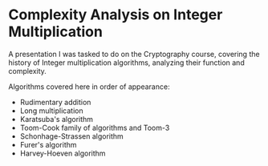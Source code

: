 # Complexity Analysis on Integer Multiplication

A presentation I was tasked to do on the Cryptography course, covering the history of Integer multiplication algorithms,
analyzing their function and complexity.

Algorithms covered here in order of appearance:
* Rudimentary addition
* Long multiplication
* Karatsuba's algorithm
* Toom-Cook family of algorithms and Toom-3
* Schonhage-Strassen algorithm
* Furer's algorithm
* Harvey-Hoeven algorithm
